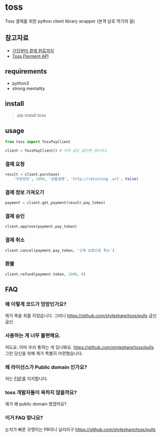 # toss

Toss 결제를 위한 python client library wrapper (본격 날로 먹기의 꿈)

## 참고자료

- [가입부터 결제 완료까지](https://tossdev.github.io/gettingstarted.html)
- [Toss Payment API](https://tossdev.github.io/api.html)

## requirements

- python3
- strong mentality

## install

> pip install toss

## usage


```python
from toss import TossPayClient

client = TossPayClient() # 아무 값도 없으면 샌드박스
```

### 결제 요청

```python
result = client.purchase(
    '주문번호', 1000, '상품설명', 'http://returning .url', False)
```

### 결제 정보 가져오기

```python
payment = client.get_payment(result.pay_token)
```

### 결제 승인 

```python
client.approve(payment.pay_token)
```

### 결제 취소

```python
client.cancel(payment.pay_token, '고객 요청으로 취소')
```

### 환불

```python
client.refund(payment.token, 1000, 0)
```

## FAQ

### 왜 이렇게 코드가 엉망인가요?

제가 죽을 죄를 지었습니다. 그러니 https://github.com/styleshare/toss/pulls 굽신굽신

### 사용하는 게 너무 불편해요.

저도요. 어머 우리 통하는 게 있나봐요. https://github.com/styleshare/toss/pulls 
그런 당신을 위해 제가 특별히 마련했습니다.

### 왜 라이선스가 Public domain 인가요?

저는 [FSF](https://www.fsf.org/)를 지지합니다. 

### toss 개발자들이 욕하지 않을까요?

제가 왜 public domain 했겠어요?

### 이거 FAQ 맞나요?

눈치가 빠른 꼬맹이는 PR이나 날리라구 https://github.com/styleshare/toss/pulls 